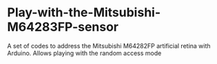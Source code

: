 # Play-with-the-Mitsubishi-M64283FP-sensor
A set of codes to address the Mitsubishi M64282FP artificial retina with Arduino. Allows playing with the random access mode
